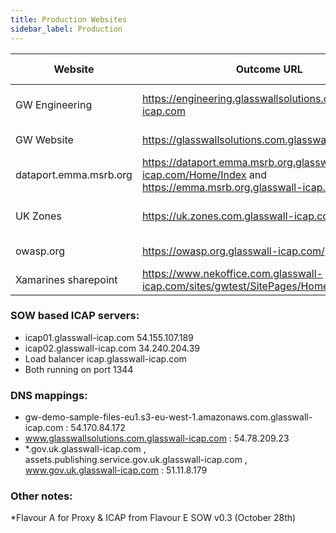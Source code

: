 ```yaml
---
title: Production Websites
sidebar_label: Production
---
```


| Website  | Outcome URL | IP | Flavor | Ports opened | Status | Repo | OS | Infrastructure | Provisioning | Container engine | Doc | Team |
|---|---|---|---|---|---|---|---|---|---|---|---|---|
| GW Engineering  | https://engineering.glasswallsolutions.com.glasswall-icap.com | 54.170.84.172 | B: Docker v0.1  |  443 | Live in testing |[GW engineering](https://github.com/k8-proxy/gp-engineering-website)|||
| GW Website      | https://glasswallsolutions.com.glasswall-icap.com             | 54.78.209.23  |A: K8s v0.1      | 443  | Live in testing |[Glasswall Solutions](https://github.com/k8-proxy/gp-glasswallsolutions-website)|||
| dataport.emma.msrb.org |https://dataport.emma.msrb.org.glasswall-icap.com/Home/Index and https://emma.msrb.org.glasswall-icap.com/|3.120.30.57|E: SOW v0.2|443|Live in testing|[Emma port](https://github.com/k8-proxy/gp-emma-dataport-website)|||
| UK Zones  | https://uk.zones.com.glasswall-icap.com | 54.78.104.24 |B: Docker v0.1| 443 | Live in testing |[UK zones](https://github.com/k8-proxy/gp-uk-zones-com)|
| owasp.org |https://owasp.org.glasswall-icap.com/|34.247.160.95|SOW v0.2|443|Live in testing|[OWASP](https://github.com/k8-proxy/gp-owasp-website)|
| Xamarines sharepoint   |https://www.nekoffice.com.glasswall-icap.com/sites/gwtest/SitePages/Home.aspx | 54.169.155.88|A: K8s v0.1||Live in testing|[Xamarines sharepoint](https://github.com/k8-proxy/gp-sharepoint/issues)|


### SOW based ICAP servers:
- icap01.glasswall-icap.com	54.155.107.189
- icap02.glasswall-icap.com	34.240.204.39
- Load balancer icap.glasswall-icap.com
- Both running on port 1344

### DNS mappings:
- gw-demo-sample-files-eu1.s3-eu-west-1.amazonaws.com.glasswall-icap.com : 54.170.84.172
- www.glasswallsolutions.com.glasswall-icap.com : 54.78.209.23
- *.gov.uk.glasswall-icap.com , assets.publishing.service.gov.uk.glasswall-icap.com , www.gov.uk.glasswall-icap.com : 51.11.8.179

### Other notes:
*Flavour A for Proxy & ICAP from Flavour E SOW v0.3 (October 28th)





